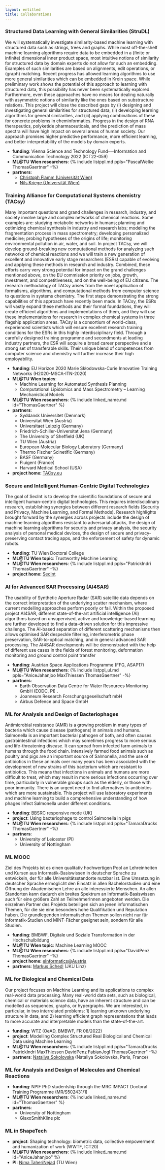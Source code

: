 ```yaml
---
layout: entitled
title: Collaborations
---
```




### Structured Data Learning with General Similarities (StruDL)
We will systematically investigate similarity-based machine learning with structured data such
as strings, trees and graphs. While most off-the-shelf machine learning algorithms require data to be
embedded in a (finite or infinite) dimensional inner product space, most intuitive notions of similarity for
structured data by domain experts do not allow for such an embedding. Examples of such similarities are
based on alignments, edit operations, or (graph) matching. Recent progress has allowed learning
algorithms to use more general similarities which can be embedded in Krein space. While preliminary work
shows the potential of this approach to learning with structured data, this possibility has never been
systematically explored. Furthermore, even these approaches have no means for dealing naturally with
asymmetric notions of similarity like the ones based on substructure relations. This project will close the
described gaps by (i) designing and investigating general similarities for structured data, (ii) developing
learning algorithms for general similarities, and (iii) applying combinations of these for concrete problems in
cheminformatics. Progress in the design of RNA therapeutics, polyketide pharmaceuticals, and the
prediction of mass spectra will have high impact on several areas of human society. Our approach
promises higher predictive performance, more efficient learning, and better interpretability of the models by
domain experts.

 - **funding**: Vienna Science and Technology Fund---Information and Communication Technology 2022 (ICT22-059)
 - **ML@TU Wien researchers**: {% include listppl.md ppls="PascalWelke ThomasGaertner" -%}
 - **partners**:
   - [Christoph Flamm (Universität Wien)](https://www.tbi.univie.ac.at/~xtof/)
   - [Nils Kriege (Universität Wien)](https://dm.cs.univie.ac.at/team/person/111520)


### Training Alliance for Computational Systems chemistry (TACsy)
Many important questions and grand challenges in research, industry, and society involve large and complex networks of
chemical reactions. Some examples are: studying metabolic networks in humans; planning and optimizing chemical
synthesis in industry and research labs; modeling the fragmentation process in mass spectrometry; developing personalized
medicine; probing hypotheses of the origins of life; monitoring environmental pollution in air, water, and soil.
In project TACsy, we will develop ground-breaking new computational methods for analyzing such networks of chemical
reactions and we will train a new generation of excellent and innovative early stage researchers (ESRs) capable of evolving
and applying these methods in research and industry. Combined, these efforts carry very strong potential for impact on the
grand challenges mentioned above, on the EU commission priority on jobs, growth, investment, and competitiveness, and on
the well-being of EU citizens.
The research methodology of TACsy arises from the novel application of formalisms, algorithms, and computational methods
from computer science to questions in systems chemistry. The first steps demonstrating the strong capabilities of this
approach have recently been made. In TACsy, the ESRs will vastly expand these methods and their formal foundations, they
will create efficient algorithms and implementations of them, and they will use these implementations for research in complex
chemical systems in three flagship application areas.
TACsy is a consortium of world-class, experienced scientists which will ensure excellent research training conditions for the
ESRs in this highly interdisciplinary field. Through a carefully designed training programme and secondments at leading
industry partners, the ESR will acquire a broad career perspective and a strong set of transferable skills. Their unique blend
of competences from computer science and chemistry will further increase their high employability.

 - **funding**: EU Horizon 2020 Marie Skłodowska-Curie Innovative Training Networks (H2020-MSCA-ITN-2020)
 - **ML@TU Wien topics**: 
   - Machine Learning for Automated Synthesis Planning
   - Computational Lipidomics and Mass Spectrometry – Learning Mechanistical Models
 - **ML@TU Wien researchers**: {% include linked_name.md id="ThomasGaertner" %}
 - **partners**:
   - Syddansk Universitet (Denmark)
   - Universitat Wien (Austria)
   - Universitaet Leipzig (Germany)
   - Friedrich-Schiller-Universitat Jena (Germany)
   - The University of Sheffield (UK)
   - TU Wien (Austria)
   - European Molecular Biology Laboratory (Germany)
   - Thermo Fischer Scinetific (Germany)
   - BASF (Germany)
   - Fluigent (France)
   - Harvard Medical School (USA)
 - **project home**: [TACsy.eu](https://TACsy.eu)
 
### Secure and Intelligent Human-Centric Digital Technologies
The goal of SecInt is to develop the scientific foundations of secure and intelligent human-centric
digital technologies. This requires interdisciplinary research, establishing synergies between
different research fields (Security and Privacy, Machine Learning, and Formal Methods). Research
highlights brought forward by the synergies across projects include the design of machine learning
algorithms resistant to adversarial attacks, the design of machine learning algorithms for security and
privacy analysis, the security analysis of personal medical devices, the design of secure and privacy-
preserving contact tracing apps, and the enforcement of safety for dynamic robots.

 - **funding**: TU Wien Doctoral College
 - **ML@TU Wien topic**: Trustworthy Machine Learning
 - **ML@TU Wien researchers**: {% include listppl.md ppls="PatrickIndri ThomasGaertner" -%}
 - **project home**: [SecInt](https://secint.visp.wien/) 

### AI for Advanced SAR Processing (AI4SAR)
The usability of Synthetic Aperture Radar (SAR)
satellite data depends on the correct interpretation of
the underlying scatter mechanism, where current
modelling approaches perform poorly or fail. Within the
proposed project AI4SAR, different state-of-the-art
artificial intelligence (AI) algorithms based on
unsupervised, active and knowledge-based learning are
further developed to find a data-driven solution for this
impressive challenge. The AI-based separation of
different scattering mechanisms then allows optimised
SAR despeckle filtering, interferometric phase
preservation, SAR-to-optical matching, and in general
advanced SAR processing. The AI4SAR developments
will be demonstrated with the help of different use
cases in the fields of forest monitoring, deformation
monitoring and ground control point transfer

 - **funding**: Austrian Space Applications Programme (FFG, ASAP17)
 - **ML@TU Wien researchers**: {% include listppl_ul.md ppls="AniceJahanjoo MaxThiessen ThomasGaertner" -%}
 - **partners**: 
   - Earth Observation Data Centre for Water Resources Monitoring GmbH (EODC, PI)  .
   - Joanneum Research Forschungsgesellschaft mbH
   - Airbus Defence and Space GmbH
   
### ML for Analysis and Design of Bacteriophages
Antimicrobial resistance (AMR) is a growing problem in many types of bacteria which cause disease (pathogens) in animals
and humans. Salmonella is an important bacterial pathogen of both, and often causes gastrointestinal infections which may
sometimes progress to more serious and life-threatening disease. It can spread from infected farm animals to humans
through the food chain. Intensively farmed food animals such as poultry and pigs are an important source of Salmonella,
and the use of antibiotics in these animals over many years has been associated with the development of new strains of
this bacterium which are resistant to antibiotics. This means that infections in animals and humans are more difficult to
treat, which may result in more serious infections occurring over time, particularly in vulnerable groups such as the elderly,
or those with poor immunity. There is an urgent need to find alternatives to antibiotics which are more sustainable.
This project will use laboratory experiments and machine learning to build a comprehensive understanding of how phages infect Salmonella under different conditions.

 - **funding**: BBSRC responsive mode (UK)
 - **project**: Using bacteriophage to control Salmonella in pigs
 - **ML@TU Wien researchers**: {% include listppl.md ppls="TamaraDrucks ThomasGaertner" -%}
 - **partners**: 
   - University of Leicester (PI) 
   - University of Nottingham

### ML MOOC
Ziel des Projekts ist es einen qualitativ hochwertigen Pool an Lehreinheiten und Kursen aus
Informatik-Basiswissen in deutscher Sprache zu entwickeln, der für alle Universitätsstandorte
nutzbar ist. Eine Umsetzung in deutscher Sprache ermöglicht den Einsatz in allen Bachelorstudien
und eine Öffnung der Akademischen Lehre an alle interessierte Menschen. An allen Standorten kann
dadurch ein breites Spektrum an Informatik-Basiswissen auch für eine größere Zahl an
TeilnehmerInnen angeboten werden. Die einzelnen Partner des Projekts beteiligen sich an jenen
informatischen Themen, für die sie eine besonders hohe Qualifikation und Reputation haben. Die
grundlegenden informatischen Themen sollen nicht nur für Informatik-Studien und MINT-Fächer
geeignet sein, sondern für alle Studien.

 - **funding**: BMBWF, Digitale und Soziale Transformation in der Hochschulbildung
 - **ML@TU Wien topic**: Machine Learning MOOC
 - **ML@TU Wien researchers**: {% include listppl.md ppls="DavidPenz ThomasGaertner" -%}
 - **project home**: [eInformatics@Austria](https://www.tuwien.at/einformatics/) 
 - **partners**: [Markus Schedl](http://www.mschedl.eu/) (JKU Linz)

### ML for Biological and Chemical Data
Our project focuses on Machine Learning and its applications to complex real-world data processing.
Many real-world data sets, such as biological, chemical or materials science data, have an inherent
structure and can be modelled as sequences, graphs, or hypergraphs. We are interested, in particular, in
two interrelated problems: 1) learning unknown underlying structure in data, and 2) learning efficient
graph representations that leads to more accurate and interpretable models than the state-of-the-art.

 - **funding**: WTZ (OeAD, BMBWF, FR 08/2022)
 - **project**: Modelling Complex Structured Real Biological and Chemical Data using Machine Learning
 - **ML@TU Wien researchers**: {% include listppl.md ppls="TamaraDrucks PatrickIndri MaxThiessen DavidPenz FabianJogl ThomasGaertner" -%}
 - **partners**: [Nataliya Sokolovska](https://sites.google.com/view/nsokolovska) (Nataliya Sokolovska, Paris, France)

### ML for Analysis and Design of Molecules and Chemical Reactions

 - **funding**: NPIF PhD studentship through the MRC IMPACT Doctoral Training Programme (MR/S502431/1) 
 - **ML@TU Wien researchers**: {% include linked_name.md id="ThomasGaertner" %} 
 - **partners**: 
   - University of Nottingham
   - GlaxoSmithKline plc

### ML in ShapeTech

 - **project**: Shaping technology: biometric data, collective empowerment and humanization of work (WWTF, ICT20)
 - **ML@TU Wien researchers**: {% include linked_name.md id="AniceJahanjoo" %}
 - **PI**: [Nima TaheriNejad](https://www.ict.tuwien.ac.at/staff/taherinejad/index.html) (TU Wien) 
 

 
